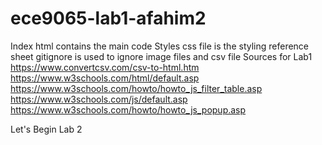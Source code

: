 # ece9065-lab1-afahim2
Index html contains the main code 
Styles css file is the styling reference sheet
gitignore is used to ignore image files and csv file 
Sources for Lab1
https://www.convertcsv.com/csv-to-html.htm
https://www.w3schools.com/html/default.asp 
https://www.w3schools.com/howto/howto_js_filter_table.asp 
https://www.w3schools.com/js/default.asp 
https://www.w3schools.com/howto/howto_js_popup.asp 

Let's Begin Lab 2